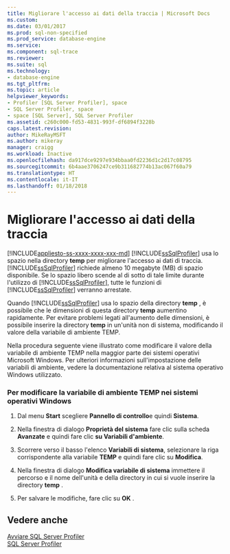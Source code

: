 ```yaml
---
title: Migliorare l'accesso ai dati della traccia | Microsoft Docs
ms.custom: 
ms.date: 03/01/2017
ms.prod: sql-non-specified
ms.prod_service: database-engine
ms.service: 
ms.component: sql-trace
ms.reviewer: 
ms.suite: sql
ms.technology:
- database-engine
ms.tgt_pltfrm: 
ms.topic: article
helpviewer_keywords:
- Profiler [SQL Server Profiler], space
- SQL Server Profiler, space
- space [SQL Server], SQL Server Profiler
ms.assetid: c260c000-fd53-4831-993f-df6894f3228b
caps.latest.revision: 
author: MikeRayMSFT
ms.author: mikeray
manager: craigg
ms.workload: Inactive
ms.openlocfilehash: da917dce9297e934bbaa0fd2236d1c2d17c08795
ms.sourcegitcommit: 6b4aae3706247ce9b311682774b13ac067f60a79
ms.translationtype: HT
ms.contentlocale: it-IT
ms.lasthandoff: 01/18/2018
---
```

# <a name="improve-access-to-trace-data"></a>Migliorare l'accesso ai dati della traccia
[!INCLUDE[appliesto-ss-xxxx-xxxx-xxx-md](../../includes/appliesto-ss-xxxx-xxxx-xxx-md.md)] [!INCLUDE[ssSqlProfiler](../../includes/sssqlprofiler-md.md)] usa lo spazio nella directory **temp** per migliorare l'accesso ai dati di traccia. [!INCLUDE[ssSqlProfiler](../../includes/sssqlprofiler-md.md)] richiede almeno 10 megabyte (MB) di spazio disponibile. Se lo spazio libero scende al di sotto di tale limite durante l'utilizzo di [!INCLUDE[ssSqlProfiler](../../includes/sssqlprofiler-md.md)], tutte le funzioni di [!INCLUDE[ssSqlProfiler](../../includes/sssqlprofiler-md.md)] verranno arrestate.  
  
 Quando [!INCLUDE[ssSqlProfiler](../../includes/sssqlprofiler-md.md)] usa lo spazio della directory **temp** , è possibile che le dimensioni di questa directory **temp** aumentino rapidamente. Per evitare problemi legati all'aumento delle dimensioni, è possibile inserire la directory **temp** in un'unità non di sistema, modificando il valore della variabile di ambiente TEMP.  
  
 Nella procedura seguente viene illustrato come modificare il valore della variabile di ambiente TEMP nella maggior parte dei sistemi operativi Microsoft Windows. Per ulteriori informazioni sull'impostazione delle variabili di ambiente, vedere la documentazione relativa al sistema operativo Windows utilizzato.  
  
### <a name="to-change-the-temp-environment-variable-in-windows-operating-systems"></a>Per modificare la variabile di ambiente TEMP nei sistemi operativi Windows  
  
1.  Dal menu **Start** scegliere **Pannello di controllo**e quindi **Sistema**.  
  
2.  Nella finestra di dialogo **Proprietà del sistema** fare clic sulla scheda **Avanzate** e quindi fare clic **su Variabili d'ambiente**.  
  
3.  Scorrere verso il basso l'elenco **Variabili di sistema**, selezionare la riga corrispondente alla variabile **TEMP** e quindi fare clic su **Modifica**.  
  
4.  Nella finestra di dialogo **Modifica variabile di sistema** immettere il percorso e il nome dell'unità e della directory in cui si vuole inserire la directory **temp** .  
  
5.  Per salvare le modifiche, fare clic su **OK** .  
  
## <a name="see-also"></a>Vedere anche  
 [Avviare SQL Server Profiler](../../tools/sql-server-profiler/start-sql-server-profiler.md)   
 [SQL Server Profiler](../../tools/sql-server-profiler/sql-server-profiler.md)  
  
  
